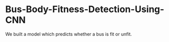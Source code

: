 # Bus-Body-Fitness-Detection-Using-CNN
We built a model which predicts whether a bus is fit or unfit.
